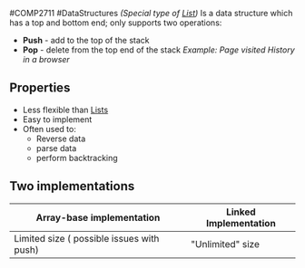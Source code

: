 #COMP2711 #DataStructures 
*(Special type of [List](Lists.md))*
Is a data structure which has a top and bottom end; only supports two operations:
- **Push** - add to the top of the stack
- **Pop** - delete from the top end of the stack
*Example: Page visited History in a browser*
## Properties
- Less flexible than [Lists](Lists.md)
- Easy to implement
- Often used to:
	- Reverse data
	- parse data
	- perform backtracking
## Two implementations
| Array-base implementation | Linked Implementation |
| ---- | ---- |
| Limited size ( possible issues with push) | "Unlimited" size |
